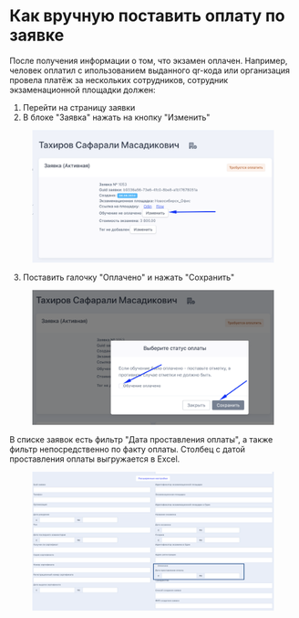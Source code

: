 # Как  вручную поставить оплату по заявке

После получения информации о том, что экзамен оплачен. Например, человек оплатил с ипользованием выданного qr-кода или организация провела платёж за нескольких сотрудников, сотрудник экзаменационной площадки должен:

1. Перейти на страницу заявки
2. В блоке "Заявка" нажать на кнопку "Изменить"

<figure><img src="../../.gitbook/assets/image (360).png" alt=""><figcaption></figcaption></figure>

3. Поставить галочку "Оплачено" и нажать "Сохранить"

<figure><img src="../../.gitbook/assets/image (361).png" alt=""><figcaption></figcaption></figure>

В списке заявок есть фильтр "Дата проставления оплаты", а также фильтр непосредственно по факту оплаты. Столбец с датой проставления оплаты выгружается в Excel.

<figure><img src="../../.gitbook/assets/image (389).png" alt=""><figcaption></figcaption></figure>
